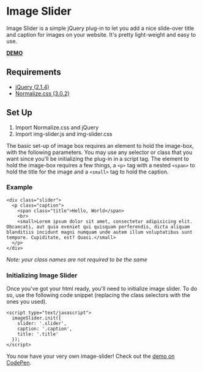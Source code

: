 # Image Slider

Image Slider is a simple jQuery plug-in to let you add a nice slide-over title
and caption for images on your website. It's pretty light-weight and easy to
use.

**[DEMO](http://akbarbmirza.github.io/img-slider/)**

## Requirements
+ [jQuery (2.1.4)]()
+ [Normalize.css (3.0.2)](https://necolas.github.io/normalize.css/)

## Set Up
1. Import Normalize.css and jQuery
2. Import img-slider.js and img-slider.css

The basic set-up of image box requires an element to hold the image-box, with
the following parameters. You may use any selector or class that you want since
you'll be initializing the plug-in in a script tag. The element to hold the
image-box requires a few things, a `<p>` tag with a nested `<span>` to hold the
title for the image and a `<small>` tag to hold the caption.

### Example

    <div class="slider">
      <p class="caption">
        <span class="title">Hello, World</span>
        <br>
        <small>Lorem ipsum dolor sit amet, consectetur adipisicing elit. Obcaecati, aut quia eveniet qui quisquam perferendis, dicta aliquam blanditiis incidunt magni numquam unde autem illum voluptatibus sunt tempore. Cupiditate, est? Quasi.</small>
      </p>
    </div>

*Note: your class names are not required to be the same*

### Initializing Image Slider

Once you've got your html ready, you'll need to initialize image slider. To do
so, use the following code snippet (replacing the class selectors with the ones
you used).

    <script type="text/javascript">
      imageSlider.init({
        slider: '.slider',
        caption: '.caption',
        title: '.title'
      });
    </script>

You now have your very own image-slider! Check out the [demo on CodePen](http://codepen.io/anon/pen/OVYBNx).
